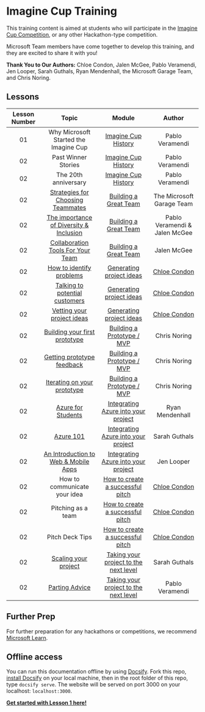 # Imagine Cup Training

This training content is aimed at students who will participate in the [Imagine Cup Competition](https://imaginecup.microsoft.com/Events), or any other Hackathon-type competition.

Microsoft Team members have come together to develop this training, and they are excited to share it with you!

**Thank You to Our Authors:** Chloe Condon, Jalen McGee, Pablo Veramendi, Jen Looper, Sarah Guthals, Ryan Mendenhall, the Microsoft Garage Team, and Chris Noring. 

## Lessons

| Lesson Number | Topic | Module | Author |
| :-----------: | :---: | :----: | :----: | 
| 01 | Why Microsoft Started the Imagine Cup | [Imagine Cup History](1-History-of-Imagine-Cup/README.md) | Pablo Veramendi |
| 02 | Past Winner Stories | [Imagine Cup History](1-History-of-Imagine-Cup/README.md) | Pablo Veramendi |
| 02 | The 20th anniversary | [Imagine Cup History](1-History-of-Imagine-Cup/README.md) | Pablo Veramendi |
| 02 | [Strategies for Choosing Teammates](2-Building-a-Team/1.%20Strategies%20for%20choosing%20teammates%20that%20are%20right%20for%20you/README.md) | [Building a Great Team](2-Building-a-Team/README.md) | The Microsoft Garage Team|
| 02 | [The importance of Diversity & Inclusion](2-Building-a-Team/2.%20The%20importance%20of%20Team%20Diversity%20%26%20Inclusion/README.md)  | [Building a Great Team](2-Building-a-Team/README.md) | Pablo Veramendi & Jalen McGee |
| 02 | [Collaboration Tools For Your Team](2-Building-a-Team/3.%20Collaboration%20Tools%20for%20Your%20Team/README.md) | [Building a Great Team](2-Building-a-Team/README.md) | Jalen McGee |
| 02 | [How to identify problems](https://github.com/microsoft/ImagineCup/blob/main/3-Generating-Project-Ideas/1/README.md) | [Generating project ideas](3-Generating-Project-Ideas/README.md) | [Chloe Condon](https://twitter.com/ChloeCondon) |
| 02 | [Talking to potential customers](https://github.com/microsoft/ImagineCup/blob/main/3-Generating-Project-Ideas/2/README.md)  | [Generating project ideas](3-Generating-Project-Ideas/README.md) | [Chloe Condon](https://twitter.com/ChloeCondon) |
| 02 | [Vetting your project ideas](https://github.com/microsoft/ImagineCup/tree/main/3-Generating-Project-Ideas/3) | [Generating project ideas](3-Generating-Project-Ideas/README.md) | [Chloe Condon](https://twitter.com/ChloeCondon) |
| 02 | [Building your first prototype](4-Building-A-Prototype/1.%20Building%20your%20first%20prototype/README.md)  | [Building a Prototype / MVP](4-Building-A-Prototype/README.md) | Chris Noring |
| 02 | [Getting prototype feedback](4-Building-A-Prototype/2.%20Getting%20prototype%20feedback/README.md) | [Building a Prototype / MVP](4-Building-A-Prototype/README.md) | Chris Noring |
| 02 | [Iterating on your prototype](4-Building-A-Prototype/3.%20Iterating%20on%20your%20prototype/README.md) | [Building a Prototype / MVP](4-Building-A-Prototype/README.md) | Chris Noring |
| 02 | [Azure for Students](5-Integrating-Azure/1.%20Azure%20for%20Students/README.md) | [Integrating Azure into your project](5-Integrating-Azure/README.md) | Ryan Mendenhall |
| 02 | [Azure 101](5-Integrating-Azure/2.%20Azure%20101/README.md) | [Integrating Azure into your project](5-Integrating-Azure/README.md) | Sarah Guthals |
| 02 | [An Introduction to Web & Mobile Apps](5-Integrating-Azure/3.%20An%20Intro%20to%20Azure%20Web%20%26%20Mobile%20Apps/README.md) | [Integrating Azure into your project](5-Integrating-Azure/README.md) | Jen Looper |
| 02 | How to communicate your idea | [How to create a successful pitch](6-Successful-Pitch/README.md) | [Chloe Condon](https://twitter.com/ChloeCondon) |
| 02 | Pitching as a team | [How to create a successful pitch](6-Successful-Pitch/README.md) | [Chloe Condon](https://twitter.com/ChloeCondon) |
| 02 | Pitch Deck Tips  | [How to create a successful pitch](6-Successful-Pitch/README.md) | [Chloe Condon](https://twitter.com/ChloeCondon) |
| 02 | [Scaling your project](7-Next-Level/1.%20Scaling%20Your%20Project/README.md) | [Taking your project to the next level](7-Next-Level/README.md) | Sarah Guthals |
| 02 | [Parting Advice](7-Next-Level/2.%20Parting%20Words%20%26%20Advice/README.md) | [Taking your project to the next level](7-Next-Level/README.md) | Pablo Veramendi |

## Further Prep

For further preparation for any hackathons or competitions, we recommend [Microsoft Learn](https://docs.microsoft.com/learn).
## Offline access

You can run this documentation offline by using [Docsify](https://docsify.js.org/#/). Fork this repo, [install Docsify](https://docsify.js.org/#/quickstart) on your local machine,  then in the root folder of this repo, type `docsify serve`. The website will be served on port 3000 on your localhost: `localhost:3000`.


[**Get started with Lesson 1 here!**](microsoft/ImagineCup/1-Imagine-Cup-Introduction/1.Imagine-Cup-History/README.md)
